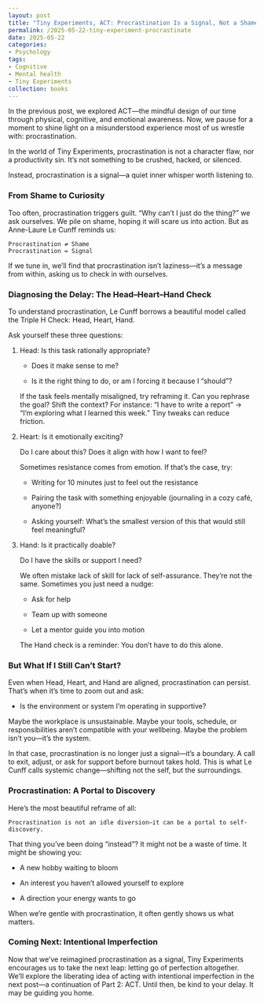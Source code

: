```yaml
---
layout: post
title: "Tiny Experiments, ACT: Procrastination Is a Signal, Not a Shame - Part 3"
permalink: /2025-05-22-tiny-experiment-procrastinate
date: 2025-05-22
categories:
- Psychology
tags:
- Cognitive
- Mental health
- Tiny Experiments
collection: books
---
```


In the previous post, we explored ACT—the mindful design of our time through physical, cognitive, and emotional awareness. Now, we pause for a moment to shine light on a misunderstood experience most of us wrestle with: procrastination.

In the world of Tiny Experiments, procrastination is not a character flaw, nor a productivity sin. It’s not something to be crushed, hacked, or silenced.

Instead, procrastination is a signal—a quiet inner whisper worth listening to.

### From Shame to Curiosity
Too often, procrastination triggers guilt. “Why can’t I just do the thing?” we ask ourselves. We pile on shame, hoping it will scare us into action. But as Anne-Laure Le Cunff reminds us:

    Procrastination ≠ Shame
    Procrastination = Signal

If we tune in, we’ll find that procrastination isn’t laziness—it’s a message from within, asking us to check in with ourselves.

### Diagnosing the Delay: The Head–Heart–Hand Check
To understand procrastination, Le Cunff borrows a beautiful model called the Triple H Check: Head, Heart, Hand.

Ask yourself these three questions:

1. Head: Is this task rationally appropriate?

    - Does it make sense to me? 

    - Is it the right thing to do, or am I forcing it because I “should”?

    If the task feels mentally misaligned, try reframing it. Can you rephrase the goal? Shift the context? For instance: “I have to write a report” → “I’m exploring what I learned this week.” Tiny tweaks can reduce friction.

2. Heart: Is it emotionally exciting?

    Do I care about this? Does it align with how I want to feel?

    Sometimes resistance comes from emotion. If that’s the case, try:

    - Writing for 10 minutes just to feel out the resistance

    - Pairing the task with something enjoyable (journaling in a cozy café, anyone?)

    - Asking yourself: What’s the smallest version of this that would still feel meaningful?

3. Hand: Is it practically doable?

    Do I have the skills or support I need?

    We often mistake lack of skill for lack of self-assurance. They’re not the same. Sometimes you just need a nudge:

    - Ask for help

    - Team up with someone

    - Let a mentor guide you into motion

    The Hand check is a reminder: You don’t have to do this alone.

### But What If I Still Can’t Start?
Even when Head, Heart, and Hand are aligned, procrastination can persist. That’s when it’s time to zoom out and ask:

- Is the environment or system I’m operating in supportive?

Maybe the workplace is unsustainable. Maybe your tools, schedule, or responsibilities aren’t compatible with your wellbeing. Maybe the problem isn’t you—it’s the system.

In that case, procrastination is no longer just a signal—it’s a boundary. A call to exit, adjust, or ask for support before burnout takes hold. This is what Le Cunff calls systemic change—shifting not the self, but the surroundings.

### Procrastination: A Portal to Discovery
Here’s the most beautiful reframe of all:

    Procrastination is not an idle diversion—it can be a portal to self-discovery.

That thing you’ve been doing “instead”? It might not be a waste of time. It might be showing you:

- A new hobby waiting to bloom

- An interest you haven’t allowed yourself to explore

- A direction your energy wants to go

When we’re gentle with procrastination, it often gently shows us what matters.

### Coming Next: Intentional Imperfection
Now that we’ve reimagined procrastination as a signal, Tiny Experiments encourages us to take the next leap: letting go of perfection altogether. We’ll explore the liberating idea of acting with intentional imperfection in the next post—a continuation of Part 2: ACT. Until then, be kind to your delay. It may be guiding you home.